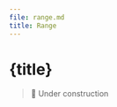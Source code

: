 ```yaml
---
file: range.md
title: Range
---
```


<script>
    import {Button} from '$lib'
</script>

# {title}

> 🚧 Under construction
